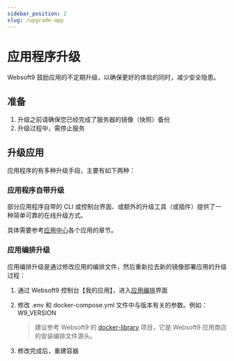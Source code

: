 ```yaml
---
sidebar_position: 2
slug: /upgrade-app
---
```


# 应用程序升级

Websoft9 鼓励应用的不定期升级，以确保更好的体验的同时，减少安全隐患。

## 准备

1. 升级之前请确保您已经完成了服务器的镜像（快照）备份
2. 升级过程中，需停止服务

## 升级应用

应用程序的有多种升级手段，主要有如下两种：  

### 应用程序自带升级

部分应用程序自带的 CLI 或控制台界面、或额外的升级工具（或插件）提供了一种简单可靠的在线升级方式。  

具体需要参考[应用中心](./apps)各个应用的章节。  

### 应用编排升级

应用编排升级是通过修改应用的编排文件，然后重新拉去新的镜像部署应用的升级过程：

1. 通过 Websoft9 控制台【我的应用】，进入[应用编排](./app-compose)界面

2. 修改 .env 和 docker-compose.yml 文件中与版本有关的参数。例如：W9_VERSION 

   > 建议参考 Websoft9 的 [docker-library](https://github.com/Websoft9/docker-library/tree/main/apps) 项目，它是 Websoft9 应用商店的安装编排文件源头。

3. 修改完成后，重建容器